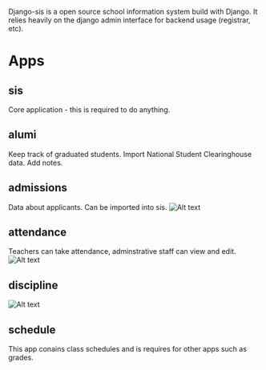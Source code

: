 Django-sis is a open source school information system build with Django. It relies heavily on the django admin interface for backend usage (registrar, etc).

# Apps
## sis
Core application - this is required to do anything.
## alumi
Keep track of graduated students. Import National Student Clearinghouse data. Add notes.

## admissions
Data about applicants. Can be imported into sis.
![Alt text](https://raw.github.com/burke-software/django-sis/master/screenshots/funnel.png)
## attendance
Teachers can take attendance, adminstrative staff can view and edit.
![Alt text](https://raw.github.com/burke-software/django-sis/master/screenshots/attendance.png)
## discipline
![Alt text](https://raw.github.com/burke-software/django-sis/master/screenshots/discipline.png)
## schedule
This app conains class schedules and is requires for other apps such as grades. 

